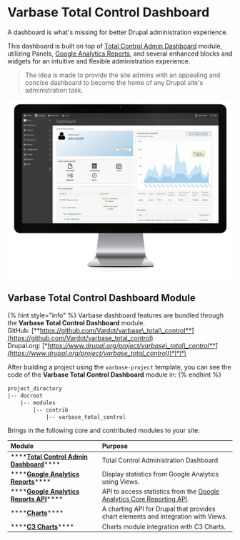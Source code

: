 # Varbase Total Control Dashboard

A dashboard is what's missing for better Drupal administration experience.

This dashboard is built on top of [Total Control Admin Dashboard](https://www.drupal.org/project/total_control) module, utilizing Panels, [Google Analytics Reports](https://www.drupal.org/project/google_analytics_reports), and several enhanced blocks and widgets for an intuitive and flexible administration experience.

> The idea is made to provide the site admins with an appealing and concise dashboard to become the home of any Drupal site's administration task.



![](../../../.gitbook/assets/varbase-total-control-admin-dashboard-imac_0%20%281%29.png)

## Varbase Total Control Dashboard Module

{% hint style="info" %}
Varbase dashboard features are bundled through the **Varbase Total Control Dashboard** module.  
GitHub: [**https://github.com/Vardot/varbase\_total\_control**](https://github.com/Vardot/varbase_total_control)  
Drupal.org: [**https://www.drupal.org/project/varbase\_total\_control**](https://www.drupal.org/project/varbase_total_control)\*\*\*\*

After building a project using the `varbase-project` template, you can see the code of the **Varbase Total Control Dashboard** module in:
{% endhint %}

```text
project_directory
|-- docroot
    |-- modules
        |-- contrib
            |-- varbase_total_control
```

Brings in the following core and contributed modules to your site:

| Module                              | Purpose |
| :--- | :--- |
| \*\*\*\*[**Total Control Admin Dashboard**](https://www.drupal.org/project/total_control)\*\*\*\* | Total Control Administration Dashboard |
| \*\*\*\*[**Google Analytics Reports**](https://www.drupal.org/project/google_analytics_reports)\*\*\*\* | Display statistics from Google Analytics using Views. |
| \*\*\*\*[**Google Analytics Reports API**](https://www.drupal.org/project/google_analytics_reports)\*\*\*\* | API to access statistics from the [Google Analytics Core Reporting API](https://developers.google.com/analytics/devguides/reporting/core/v3/). |
| \*\*\*\*[**Charts**](https://www.drupal.org/project/charts)\*\*\*\* | A charting API for Drupal that provides chart elements and integration with Views. |
| \*\*\*\*[**C3 Charts**](https://www.drupal.org/project/charts)\*\*\*\* | Charts module integration with C3 Charts. |

